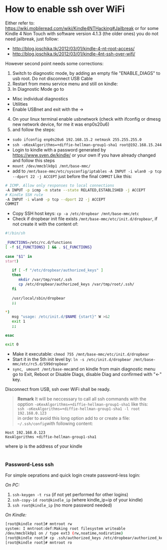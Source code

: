 # How to enable ssh over WiFi #

Either refer to: https://wiki.mobileread.com/wiki/Kindle4NTHacking#Jailbreak
or for some Kindle 4 Non Touch with software version 4.1.3 (the older ones) you do not need jailbreak, just follow:<br>
+ http://blog.joschika.tk/2012/03/01/kindle-4-nt-root-access/
+ http://blog.joschika.tk/2012/03/01/kindle-4nt-ssh-over-wifi/

However second point needs some corrections:

1. Switch to diagnostic mode, by adding an empty file "ENABLE_DIAGS" to usb root. Do not disconnect USB Cable
2. Restart from menu service menu and still on kindle:
3. In Diagnostic Mode go to
 * Misc individual diagnostics
 * Utilities
 * Enable USBnet and exit with the ->
4. On your linux terminal enable usbnetwork (check with ifconfig or dmesg new network device, for me it was enp0s20u6)
5. and follow the steps:
 * `sudo ifconfig enp0s20u6 192.168.15.2 netmask 255.255.255.0`
 * `ssh -oKexAlgorithms=+diffie-hellman-group1-sha1 root@192.168.15.244`
 * Login to kindle with a password generated by https://www.sven.de/kindle/ or your own if you have already changed and follow this steps
 * `mount /dev/mmcblk0p1 /mnt/base-mmc/`
 * add to `/mnt/base-mmc/etc/sysconfig/iptables`
       `-A INPUT -i wlan0 -p tcp --dport 22 -j ACCEPT` just before the final `COMMIT` Like this:

```bash
# ICMP. Allow only responses to local connections
-A INPUT -p icmp -m state --state RELATED,ESTABLISHED -j ACCEPT
# Kindle SSH rule
-A INPUT -i wlan0 -p tcp --dport 22 -j ACCEPT
COMMIT
```

 * Copy SSH host keys: `cp -a /etc/dropbear /mnt/base-mmc/etc`
 * Check if dropbear init file exists `/mnt/base-mmc/etc/init.d/dropbear`, if not create it with the content of:

```bash
#!/bin/sh                                                                       
                                                                                
_FUNCTIONS=/etc/rc.d/functions                                                  
[ -f ${_FUNCTIONS} ] && . ${_FUNCTIONS}                                         
                                                                                
case "$1" in                                                                    
start)                                                                          
                                                                                
   if [ -f "/etc/dropbear/authorized_keys" ]                                    
   then                                                                         
      mkdir /var/tmp/root/.ssh                                                  
      cp /etc/dropbear/authorized_keys /var/tmp/root/.ssh/                      
   fi                                                                           
                                                                                
   /usr/local/sbin/dropbear                                                     
   ;;                                                                           
                                                                                
*)                                                                              
   msg "usage: /etc/init.d/$NAME {start}" W >&2                                 
   exit 1                                                                       
   ;;                                                                           
                                                                                
esac                                                                            
                                                                                
exit 0 
```

 * Make it executable: `chmod 755 /mnt/base-mmc/etc/init.d/dropbear`
 * Start it in the 5th init level by: `ln -s /etc/init.d/dropbear /mnt/base-mmc/etc/rc5.d/S99dropbear`
 * `sync`, ` umount /mnt/base-mmc`and on kindle from main diagnostic menu go to Exit, Reboot or Disable Diags, disable Diag and confirmed with "<-" key.

Disconnect from USB, ssh over WiFi shall be ready.

>**Remark**
It will be neccessary to call all ssh commands with the opption `-oKexAlgorithms=+diffie-hellman-group1-sha1` like this:<br>
`ssh -oKexAlgorithms=+diffie-hellman-group1-sha1 -l root 192.168.0.123`  <br>
in order to avoid this long option add to or create a file: `~/.ssh/config`with following content:

    Host 192.168.0.123
    KexAlgorithms +diffie-hellman-group1-sha1

where ip is the address of your kindle<br><br>



### Password-Less ssh
For simple oeprations and quick login create password-less login:

*On PC:*
1. `ssh-keygen -t rsa` (if not yet performed for other logins)
2. `ssh-copy-id root@kindle_ip` (where kindle_ip=ip of your kindle)
3. `ssh root@kindle_ip` (no more password needed)

*On Kindle:*
```bash
[root@kindle root]# mntroot rw
system: I mntroot:def:Making root filesystem writeable
/dev/mmcblk0p1 on / type ext3 (rw,noatime,nodiratime)
[root@kindle root]# cp .ssh/authorized_keys /etc/dropbear/authorized_keys
[root@kindle root]# mntroot ro
```
